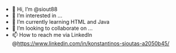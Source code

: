 - 👋 Hi, I’m @siout88
- 👀 I’m interested in ...
- 🌱 I’m currently learning HTML and Java
- 💞️ I’m looking to collaborate on ...
- 📫 How to reach me via LinkedIn @https://www.linkedin.com/in/konstantinos-sioutas-a2050b45/

<!---
siout88/siout88 is a ✨ special ✨ repository because its `README.md` (this file) appears on your GitHub profile.
You can click the Preview link to take a look at your changes.
--->
